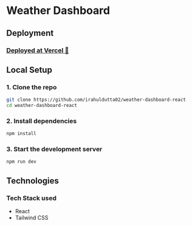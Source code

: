 # Weather Dashboard

## Deployment

### [Deployed at Vercel 🔗](https://weather-dashboard-react-one.vercel.app/)

## Local Setup

### 1. Clone the repo

```bash
git clone https://github.com/irahuldutta02/weather-dashboard-react
cd weather-dashboard-react
```

### 2. Install dependencies

```bash
npm install
```

### 3. Start the development server

```bash
npm run dev
```

## Technologies 

### Tech Stack used
- React
- Tailwind CSS


